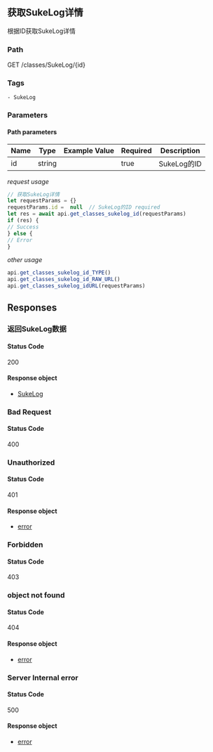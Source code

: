 ## 获取SukeLog详情

根据ID获取SukeLog详情
### Path
GET /classes/SukeLog/{id}

### Tags
    - SukeLog
### Parameters


#### Path parameters

| Name | Type | Example Value | Required | Description |
| ---- | ---- | ------------- | -------- | ----------- |
| id | string |  |  true  | SukeLog的ID |
*request usage*
```javascript
// 获取SukeLog详情
let requestParams = {}
requestParams.id =  null  // SukeLog的ID required
let res = await api.get_classes_sukelog_id(requestParams)
if (res) {
// Success
} else {
// Error
}
```
*other usage*
```javascript
api.get_classes_sukelog_id_TYPE()
api.get_classes_sukelog_id_RAW_URL()
api.get_classes_sukelog_idURL(requestParams)
```

## Responses
### 返回SukeLog数据

#### Status Code
200


#### Response object
* [SukeLog](../models/SukeLog.md)

### Bad Request

#### Status Code
400



### Unauthorized

#### Status Code
401


#### Response object
* [error](../models/error.md)

### Forbidden

#### Status Code
403



### object not found

#### Status Code
404


#### Response object
* [error](../models/error.md)

### Server Internal error

#### Status Code
500


#### Response object
* [error](../models/error.md)

